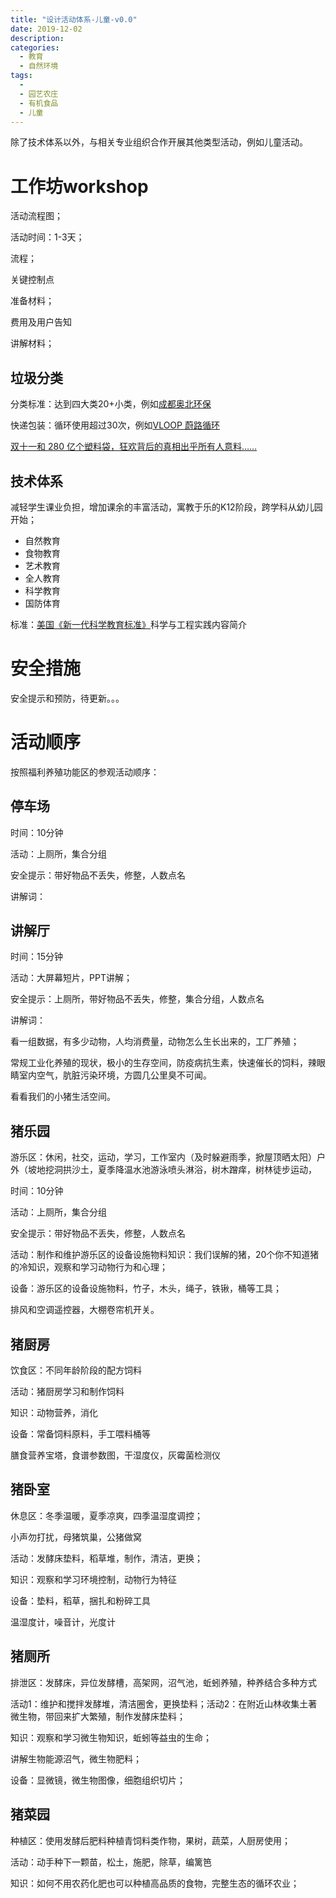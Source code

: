 ```yaml
---
title: "设计活动体系-儿童-v0.0"
date: 2019-12-02
description: 
categories:
  - 教育
  - 自然环境
tags:
  -
  - 园艺农庄
  - 有机食品
  - 儿童
---
```


除了技术体系以外，与相关专业组织合作开展其他类型活动，例如儿童活动。

# **工作坊workshop**

活动流程图；

活动时间：1-3天；

流程；

关键控制点

准备材料；

费用及用户告知

讲解材料；

## **垃圾分类**

分类标准：达到四大类20+小类，例如[成都奥北环保](https://www.aobag.com/)

快递包装：循环使用超过30次，例如[VLOOP 蔚路循环](https://www.vloop.cc/)

[双十一和 280 亿个塑料袋，狂欢背后的真相出乎所有人意料……](https://mp.weixin.qq.com/s/mBYXYlFxFhO5BFkNdOG0GQ)

## **技术体系**

减轻学生课业负担，增加课余的丰富活动，寓教于乐的K12阶段，跨学科从幼儿园开始；

- 自然教育
- 食物教育
- 艺术教育
- 全人教育
- 科学教育
- 国防体育

标准：[美国《新一代科学教育标准》](http://old.pep.com.cn/czsw/jshzhx/grzhj/jcpzh/typ/jxyj/201403/t20140326_1191102.htm)科学与工程实践内容简介

# **安全措施**

安全提示和预防，待更新。。。


# **活动顺序**

按照福利养殖功能区的参观活动顺序：

## **停车场**

时间：10分钟

活动：上厕所，集合分组

安全提示：带好物品不丢失，修整，人数点名

讲解词：

## **讲解厅**

时间：15分钟

活动：大屏幕短片，PPT讲解；

安全提示：上厕所，带好物品不丢失，修整，集合分组，人数点名

讲解词：

看一组数据，有多少动物，人均消费量，动物怎么生长出来的，工厂养殖；

常规工业化养殖的现状，极小的生存空间，防疫病抗生素，快速催长的饲料，辣眼睛室内空气，肮脏污染环境，方圆几公里臭不可闻。

看看我们的小猪生活空间。

## **猪乐园**

游乐区：休闲，社交，运动，学习，工作室内（及时躲避雨季，掀屋顶晒太阳）户外（坡地挖洞拱沙土，夏季降温水池游泳喷头淋浴，树木蹭痒，树林徒步运动，

时间：10分钟

活动：上厕所，集合分组

安全提示：带好物品不丢失，修整，人数点名

活动：制作和维护游乐区的设备设施物料知识：我们误解的猪，20个你不知道猪的冷知识，观察和学习动物行为和心理；

设备：游乐区的设备设施物料，竹子，木头，绳子，铁锹，桶等工具；

排风和空调遥控器，大棚卷帘机开关。

## **猪厨房**

饮食区：不同年龄阶段的配方饲料

活动：猪厨房学习和制作饲料

知识：动物营养，消化

设备：常备饲料原料，手工喂料桶等

膳食营养宝塔，食谱参数图，干湿度仪，灰霉菌检测仪

## **猪卧室**

休息区：冬季温暖，夏季凉爽，四季温湿度调控；

小声勿打扰，母猪筑巢，公猪做窝

活动：发酵床垫料，稻草堆，制作，清洁，更换；

知识：观察和学习环境控制，动物行为特征

设备：垫料，稻草，捆扎和粉碎工具

温湿度计，噪音计，光度计

## **猪厕所**

排泄区：发酵床，异位发酵槽，高架网，沼气池，蚯蚓养殖，种养结合多种方式

活动1：维护和搅拌发酵堆，清洁圈舍，更换垫料；活动2：在附近山林收集土著微生物，带回来扩大繁殖，制作发酵床垫料；

知识：观察和学习微生物知识，蚯蚓等益虫的生命；

讲解生物能源沼气，微生物肥料；

设备：显微镜，微生物图像，细胞组织切片；

## **猪菜园**

种植区：使用发酵后肥料种植青饲料类作物，果树，蔬菜，人厨房使用；

活动：动手种下一颗苗，松土，施肥，除草，编篱笆

知识：如何不用农药化肥也可以种植高品质的食物，完整生态的循环农业；

